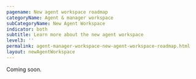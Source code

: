 ```yaml
---
pagename: New agent workspace roadmap
categoryName: Agent & manager workspace
subCategoryName: New Agent Workspace
indicator: both
subtitle: Learn more about the new agent workspace
level3: ''
permalink: agent-manager-workspace-new-agent-workspace-roadmap.html
layout: newAgentWorkspace
---
```


Coming soon.
